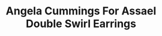 ---
title: Angela Cummings For Assael Double Swirl Earrings
description: |
  Like the whorls of a Nautilus shell, graduated Diamonds arc in an infinite loop around luminous Pearls in these elegant, dimensional earrings. Available with South Sea or Tahitian Pearls.
specs: |
  SOUTH SEA: 11.2 - 11.0mm South Sea Cultured Pearl Buttons with 5.37 carats of White Diamonds, set in Platinum and 18K White Gold.

  TAHITIAN: 11.0 - 10.9mm Tahitian Natural Color Cultured Pearls with 5.30 carats of White Diamonds, set in Platinum and 18K White Gold.
images:
  - angela-cummings-for-assael-double-swirl-earrings.jpg
category: Angela Cummings for Assael
tags:
  - earrings
---